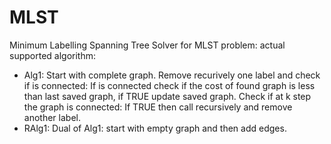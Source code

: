 # MLST
Minimum Labelling Spanning Tree
Solver for MLST problem: actual supported algorithm:
* Alg1:
    Start with complete graph.
    Remove recurively one label and check if is connected:
        If is connected check if the cost of found graph is less than last saved graph, if TRUE update saved graph.
    Check if at k step the graph is connected:
        If TRUE then call recursively and remove another label.
* RAlg1:
	Dual of Alg1: start with empty graph and then add edges.
